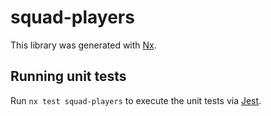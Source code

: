 # squad-players

This library was generated with [Nx](https://nx.dev).

## Running unit tests

Run `nx test squad-players` to execute the unit tests via [Jest](https://jestjs.io).
